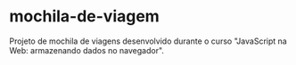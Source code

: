 # mochila-de-viagem
Projeto de mochila de viagens desenvolvido durante o curso "JavaScript na Web: armazenando dados no navegador".
